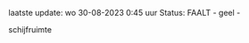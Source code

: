 laatste update: 
wo 30-08-2023  0:45   uur 
Status: FAALT - geel - 
<div class="service Y">schijfruimte</div>
